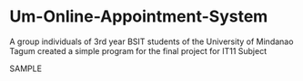 # Um-Online-Appointment-System
A group individuals of 3rd year BSIT students of the University of Mindanao Tagum created a simple program for the final project for IT11 Subject

SAMPLE